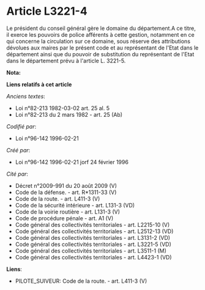 # Article L3221-4

Le président du conseil général gère le domaine du département.A ce titre, il exerce les pouvoirs de police afférents à cette
gestion, notamment en ce qui concerne la circulation sur ce domaine, sous réserve des attributions dévolues aux maires par le
présent code et au représentant de l'Etat dans le département ainsi que du pouvoir de substitution du représentant de l'Etat
dans le département prévu à l'article L. 3221-5.

**Nota:**



**Liens relatifs à cet article**

_Anciens textes_:

  - Loi n°82-213 1982-03-02 art. 25 al. 5
  - Loi n°82-213 du 2 mars 1982 - art. 25 (Ab)

_Codifié par_:

  - Loi n°96-142 1996-02-21

_Créé par_:

  - Loi n°96-142 1996-02-21 jorf 24 février 1996

_Cité par_:

  - Décret n°2009-991 du 20 août 2009 (V)
  - Code de la défense. - art. R*1311-33 (V)
  - Code de la route. - art. L411-3 (V)
  - Code de la sécurité intérieure - art. L131-3 (VD)
  - Code de la voirie routière - art. L131-3 (V)
  - Code de procédure pénale - art. A1 (V)
  - Code général des collectivités territoriales - art. L2215-10 (V)
  - Code général des collectivités territoriales - art. L2512-13 (VD)
  - Code général des collectivités territoriales - art. L3131-2 (VD)
  - Code général des collectivités territoriales - art. L3221-5 (VD)
  - Code général des collectivités territoriales - art. L3511-1 (M)
  - Code général des collectivités territoriales - art. L4423-1 (VD)

**Liens**:

  - PILOTE_SUIVEUR: Code de la route. - art. L411-3 (V)
